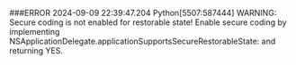 ###ERROR 
2024-09-09 22:39:47.204 Python[5507:587444] WARNING: Secure coding is not enabled for restorable state! Enable secure coding by implementing NSApplicationDelegate.applicationSupportsSecureRestorableState: and returning YES.
